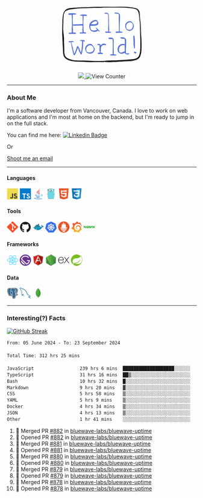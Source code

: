 <div align="center">
    <img src="./img/hello_world.webp" height="200px" width="">
    <div>
        <a href="https://www.linkedin.com/in/ajhollid">
            <img src="https://img.shields.io/badge/LinkedIn-blue"/>
        </a>
        <img src="https://komarev.com/ghpvc/?username=ajhollid&color=yellow" alt="View Counter">
    </div>
</div>

---

### About Me

I'm a software developer from Vancouver, Canada. I love to work on web applications and I'm most at home on the backend, but I'm ready to jump in on the full stack.

You can find me here: [![Linkedin Badge](https://img.shields.io/badge/-ajhollid-blue?style=flat&logo=Linkedin&logoColor=white)](https://www.linkedin.com/in/ajhollid)

Or

[Shoot me an email](mailto:ajhollid@gmail.com)

---

#### Languages

<div>
    <img src="./img/devicons/javascript-original.svg" width=30 height=30 alt="JavaScript">
    <img src="/img/devicons/typescript-original.svg" width=30 height=30 alt="TypeScript">
    <img src="./img/devicons/java-original.svg" width=30 height=30 alt="Java">
    <img src="./img/devicons/go-original.svg" width=30 height=30 alt="Golang">
    <img src="./img/devicons/html5-original.svg" width=30 height=30 alt="HTML 5">
    <img src="./img/devicons/css3-original.svg" width=30 height=30 alt="CSS 3">
</div>

#### Tools

<div>
    <img src="./img/devicons/git-original.svg" width=30 height=30 alt="Git">
    <img src="./img/devicons/github-original.svg" width=30 height=30 alt="Github">
    <img src="./img/devicons/docker-original.svg" width=30 
    height=30 alt="Docker">
    <img src="./img/devicons/kubernetes-original.svg" width=30 height=30 alt="K8">
    <img src="./img/devicons/prometheus-original.svg" width=30 height=30 alt="Prometheus">
    <img src="./img/devicons/grafana-original.svg" width=30 height=30 alt="Grafana">
    <img src="./img/devicons/nginx-original.svg" width=30 height=30 alt="Nginx">
</div>

#### Frameworks

<div>
    <img src="./img/devicons/react-original.svg" width=30 height=30 alt="React">
    <img src="./img/devicons/gatsby-original.svg" width=30 height=30 alt="Gatsby">
    <img src="./img/devicons/angularjs-original.svg" width=30 height=30 alt="AngularJS">
    <img src="./img/devicons/nodejs-original.svg" width=30 height=30 alt="NodeJS">
    <img src="./img/devicons/express-original.svg" width=30 height=30 alt="Express">
    <img src="./img/devicons/spring-original.svg" width=30 height=30 alt="Spring">
</div>

#### Data

<div>
    <img src="./img/devicons/postgresql-original.svg" width=30 height=30 alt="Postgresql">
    <img src="./img/devicons/mysql-original.svg" width=30 height=30 alt="Mysql">
    <img src="./img/devicons/mongodb-original.svg" width=30 height=30 alt="MongoDB">
</div>

---

### Interesting(?) Facts

[![GitHub Streak](http://github-readme-streak-stats.herokuapp.com?user=ajhollid)](https://git.io/streak-stats)

 <!--START_SECTION:waka-->

```txt
From: 05 June 2024 - To: 23 September 2024

Total Time: 312 hrs 25 mins

JavaScript                 239 hrs 6 mins  ███████████████████░░░░░░   76.12 %
TypeScript                 31 hrs 16 mins  ██▒░░░░░░░░░░░░░░░░░░░░░░   09.96 %
Bash                       10 hrs 32 mins  █░░░░░░░░░░░░░░░░░░░░░░░░   03.36 %
Markdown                   9 hrs 20 mins   ▓░░░░░░░░░░░░░░░░░░░░░░░░   02.98 %
CSS                        5 hrs 58 mins   ▒░░░░░░░░░░░░░░░░░░░░░░░░   01.90 %
YAML                       5 hrs 9 mins    ▒░░░░░░░░░░░░░░░░░░░░░░░░   01.64 %
Docker                     4 hrs 34 mins   ▒░░░░░░░░░░░░░░░░░░░░░░░░   01.46 %
JSON                       4 hrs 13 mins   ▒░░░░░░░░░░░░░░░░░░░░░░░░   01.35 %
Other                      1 hr 41 mins    ░░░░░░░░░░░░░░░░░░░░░░░░░   00.54 %
```

<!--END_SECTION:waka-->


<!--START_SECTION:activity-->
1. 🎉 Merged PR [#882](https://github.com/bluewave-labs/bluewave-uptime/pull/882) in [bluewave-labs/bluewave-uptime](https://github.com/bluewave-labs/bluewave-uptime)
2. 💪 Opened PR [#882](https://github.com/bluewave-labs/bluewave-uptime/pull/882) in [bluewave-labs/bluewave-uptime](https://github.com/bluewave-labs/bluewave-uptime)
3. 🎉 Merged PR [#881](https://github.com/bluewave-labs/bluewave-uptime/pull/881) in [bluewave-labs/bluewave-uptime](https://github.com/bluewave-labs/bluewave-uptime)
4. 💪 Opened PR [#881](https://github.com/bluewave-labs/bluewave-uptime/pull/881) in [bluewave-labs/bluewave-uptime](https://github.com/bluewave-labs/bluewave-uptime)
5. 🎉 Merged PR [#880](https://github.com/bluewave-labs/bluewave-uptime/pull/880) in [bluewave-labs/bluewave-uptime](https://github.com/bluewave-labs/bluewave-uptime)
6. 💪 Opened PR [#880](https://github.com/bluewave-labs/bluewave-uptime/pull/880) in [bluewave-labs/bluewave-uptime](https://github.com/bluewave-labs/bluewave-uptime)
7. 🎉 Merged PR [#879](https://github.com/bluewave-labs/bluewave-uptime/pull/879) in [bluewave-labs/bluewave-uptime](https://github.com/bluewave-labs/bluewave-uptime)
8. 💪 Opened PR [#879](https://github.com/bluewave-labs/bluewave-uptime/pull/879) in [bluewave-labs/bluewave-uptime](https://github.com/bluewave-labs/bluewave-uptime)
9. 🎉 Merged PR [#878](https://github.com/bluewave-labs/bluewave-uptime/pull/878) in [bluewave-labs/bluewave-uptime](https://github.com/bluewave-labs/bluewave-uptime)
10. 💪 Opened PR [#878](https://github.com/bluewave-labs/bluewave-uptime/pull/878) in [bluewave-labs/bluewave-uptime](https://github.com/bluewave-labs/bluewave-uptime)
<!--END_SECTION:activity-->
